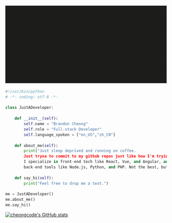 ![Alt Text](https://github.com/cheongcode/cheongcode/blob/main/about.gif#center)
```python
#!/usr/bin/python
# -*- coding: utf-8 -*-

class JustADeveloper:

    def __init__(self):
        self.name = "Brandon Cheong"
        self.role = "Full-stack Developer"
        self.language_spoken = ["en_US","zh_CN"]
  
    def about_me(self):
        print("Just sleep deprived and running on coffee. 
        Just tryna to commit to my github repos just like how I'm trying to commit to a relationship.
        I specialize in front-end tech like React, Vue, and Angular, and 
        back-end tools like Node.js, Python, and PHP. Not the best, but trying to be better.")
        
    def say_hi(self):
        print("Feel free to drop me a text.")

me = JustADeveloper()
me.about_me()
me.say_hi()
```
[![cheongcode's GitHub stats](https://github-readme-stats.vercel.app/api?username=cheongcode)](https://github.com/cheongcode/github-readme-stats)

